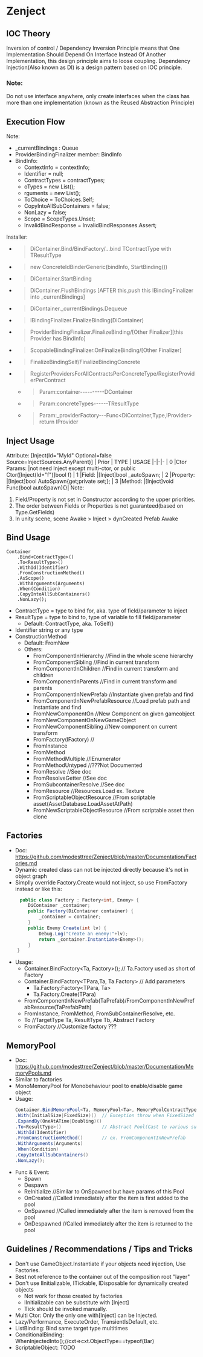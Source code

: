 # Zenject

## IOC Theory
Inversion of control / Dependency Inversion Principle means that One Implementation Should Depend On Interface Instead Of Another Implementation, this design principle aims to loose coupling.
Dependency Injection(Also known as DI) is a design pattern based on IOC principle.
### Note: 
Do not use interface anywhere, only create interfaces when the class has more than one implementation (known as the Reused Abstraction Principle)

## Execution Flow
Note: 
- _currentBindings : Queue<IBindingFinalizer>
- ProviderBindingFinalizer member: BindInfo
- BindInfo: 
    - ContextInfo = contextInfo;
    - Identifier = null;
    - ContractTypes = contractTypes;
    - oTypes = new List<Type>();
    - rguments = new List<TypeValuePair>();
    - ToChoice = ToChoices.Self;
    - CopyIntoAllSubContainers = false;
    - NonLazy = false;
    - Scope = ScopeTypes.Unset;
    - InvalidBindResponse = InvalidBindResponses.Assert;

Installer:
- >DiContainer.Bind/BindFactory/...bind TContractType with TResultType
- >new ConcreteIdBinderGeneric<TContract>(bindInfo, StartBinding())
- >DiContainer.StartBinding
- >DiContainer.FlushBindings [AFTER this,push this IBindingFinalizer into _currentBindings]
- >DiContainer._currentBindings.Dequeue
- >IBindingFinalizer.FinalizeBinding(DiContainer)
- >ProviderBindingFinalizer.FinalizeBinding/[Other Finalizer][this Provider has BindInfo]
- >ScopableBindingFinalizer.OnFinalizeBinding/[Other Finalizer]
- >FinalizeBindingSelf/FinalizeBindingConcrete
- >RegisterProvidersForAllContractsPerConcreteType/RegisterProviderPerContract
    - >Param:container----------DContainer
    - >Param:concreteTypes------TResultType
    - >Param:_providerFactory---Func<DiContainer,Type,IProvider> return IProvider

## Inject Usage
Attribute: [Inject(Id="MyId" Optional=false Source=InjectSources.AnyParent)]
| Prior | TYPE | USAGE
|-|-|-
| 0 |Ctor Params: |not need Inject except multi-ctor, or public Ctor([Inject(Id="f")]bool f)
| 1 |Field:       |[Inject]bool _autoSpawn;
| 2 |Property:    |[Inject]bool AutoSpawn{get;private set;};
| 3 |Method:      |[Inject]void Func(bool autoSpawn){}|
Note: 
1. Field/Property is not set in Constructor according to the upper priorities.
2. The order between Fields or Properties is not guaranteed(based on Type.GetFields)
3. In unity scene, scene Awake > Inject > dynCreated Prefab Awake

## Bind Usage
    Container
        .Bind<ContractType>()
        .To<ResultType>()
        .WithId(Identifier)
        .FromConstructionMethod()
        .AsScope()
        .WithArguments(Arguments)
        .When(Condition)
        .CopyIntoAllSubContainers()
        .NonLazy();
- ContractType = type to bind for, aka. type of field/parameter to inject
- ResultType = type to bind to, type of variable to fill field/parameter
    - Default: ContractType, aka. ToSelf()
- Identifier string or any type
- ConstructionMethod
    - Default: FromNew
    - Others:
        - FromComponentInHierarchy  //Find in the whole scene hierarchy
        - FromComponentSibling      //Find in current transform
        - FromComponentInChildren   //Find in current transform and children
        - FromComponentInParents    //Find in current transform and parents
        - FromComponentInNewPrefab  //Instantiate given prefab and find
        - FromComponentInNewPrefabResource  //Load prefab path and Instantiate and find
        - FromNewComponentOn        //New Component on given gameobject 
        - FromNewComponentOnNewGameObject
        - FromNewComponentSibling   //New component on current transform 
        - FromFactory(IFactory)     //
        - FromInstance
        - FromMethod
        - FromMethodMultiple        //IEnumerator
        - FromMethodUntyped         //???Not Documented
        - FromResolve               //See doc
        - FromResolveGetter         //See doc
        - FromSubcontainerResolve   //See doc
        - FromResource              //Resources.Load ex. Texture
        - FromScriptableObjectResource      //From scriptable asset(AssetDatabase.LoadAssetAtPath)
        - FromNewScriptableObjectResource   //From scriptable asset then clone

## Factories
- Doc: https://github.com/modesttree/Zenject/blob/master/Documentation/Factories.md
- Dynamic created class can not be injected directly because it's not in object graph
- Simplly override Factory<T>.Create would not inject, so use FromFactory instead or like this:
```csharp
     public class Factory : Factory<int, Enemy> {
        DiContainer _container;
        public Factory(DiContainer container) {
            _container = container;
        }
        public Enemy Create(int lv) {
            Debug.Log("Create an enemy:"+lv);
            return _container.Instantiate<Enemy>();
        }
    }
 ```
- Usage: 
    - Container.BindFactory<Ta, Factory<Ta>>();     // Ta.Factory used as short of Factory<Ta>
    - Container.BindFactory<TPara,Ta, Ta.Factory>   // Add parameters
        - Ta.Factory:Factory<TPara, Ta>
        - Ta.Factory.Create(TPara)
    - FromComponentInNewPrefab(TaPrefab)/FromComponentInNewPrefabResource(TaPrefabPath)
    - FromInstance, FromMethod, FromSubContainerResolve, etc.
    - To<Tb>        //TargetType Ta, ResultType Tb, Abstract Factory
    - FromFactory   //Customize factory ??? 

## MemoryPool
- Doc: https://github.com/modesttree/Zenject/blob/master/Documentation/MemoryPools.md
- Similar to factories
- MonoMemoryPool for Monobehaviour pool to enable/disable game object
- Usage:
    ```csharp
    Container.BindMemoryPool<Ta, MemoryPool<Ta>, MemoryPoolContractType[Optional]>()
    .With(InitialSize|FixedSize)()  // Exception throw when FixedSized exceeded.
    .ExpandBy(OneAtATime|Doubling)()
    .To<ResultType>()               // Abstract Pool(Cast to various subtype)
    .WithId(Identifier)
    .FromConstructionMethod()       // ex. FromComponentInNewPrefab
    .WithArguments(Arguments)
    .When(Condition)
    .CopyIntoAllSubContainers()
    .NonLazy();
    ```
- Func & Event:
    - Spawn
    - Despawn
    - ReInitialize  //Similar to OnSpawned but have params of this Pool
    - OnCreated     //Called immediately after the item is first added to the pool
    - OnSpawned     //Called immediately after the item is removed from the pool
    - OnDespawned   //Called immediately after the item is returned to the pool

## Guidelines / Recommendations / Tips and Tricks
- Don't use GameObject.Instantiate if your objects need injection, Use Factories.
- Best not reference to the container out of the composition root "layer"
- Don't use IInitializable, ITickable, IDisposable for dynamically created objects
    - Not work for those created by factories
    - IInitializable can be substitute with [Inject]
    - Tick should be invoked manually.
- Multi Ctor: Only the only one with[Inject] can be Injected.
- Lazy/Performance, ExecuteOrder, TransientIsDefault, etc.
- ListBinding: Bind same target type multitimes
- ConditionalBinding: WhenInjectedInto<Bar>();//cxt=>cxt.ObjectType==typeof(Bar)
- ScriptableObject: TODO


